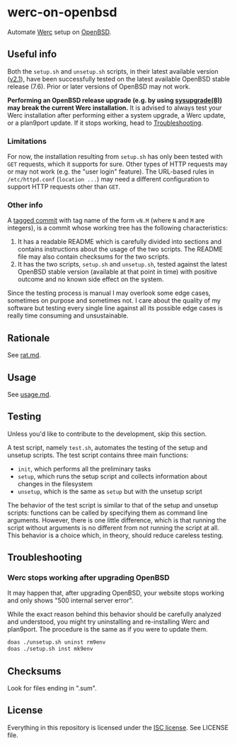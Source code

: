 werc-on-openbsd
===============

Automate [Werc](http://werc.cat-v.org/) setup on [OpenBSD](https://www.openbsd.org/).

## Useful info

Both the `setup.sh` and `unsetup.sh` scripts, in their latest available version ([v2.1](https://github.com/EdoardoLaGreca/werc-on-openbsd/releases/tag/v2.1)), have been successfully tested on the latest available OpenBSD stable release (7.6). Prior or later versions of OpenBSD may not work.

**Performing an OpenBSD release upgrade (e.g. by using [sysupgrade(8)](https://man.openbsd.org/sysupgrade.8)) may break the current Werc installation.** It is advised to always test your Werc installation after performing either a system upgrade, a Werc update, or a plan9port update. If it stops working, head to [Troubleshooting](#troubleshooting).

### Limitations

For now, the installation resulting from `setup.sh` has only been tested with `GET` requests, which it supports for sure. Other types of HTTP requests may or may not work (e.g. the "user login" feature). The URL-based rules in `/etc/httpd.conf` (`location ...`) may need a different configuration to support HTTP requests other than `GET`.

### Other info

A [tagged commit](https://git-scm.com/book/en/v2/Git-Basics-Tagging) with tag name of the form `vN.M` (where `N` and `M` are integers), is a commit whose working tree has the following characteristics:

1. It has a readable README which is carefully divided into sections and contains instructions about the usage of the two scripts. The README file may also contain checksums for the two scripts.
2. It has the two scripts, `setup.sh` and `unsetup.sh`, tested against the latest OpenBSD stable version (available at that point in time) with positive outcome and no known side effect on the system.

Since the testing process is manual I may overlook some edge cases, sometimes on purpose and sometimes not. I care about the quality of my software but testing every single line against all its possible edge cases is really time consuming and unsustainable.

## Rationale

See [rat.md](rat.md).

## Usage

See [usage.md](usage.md).

## Testing

Unless you'd like to contribute to the development, skip this section.

A test script, namely `test.sh`, automates the testing of the setup and unsetup scripts. The test script contains three main functions:

- `init`, which performs all the preliminary tasks
- `setup`, which runs the setup script and collects information about changes in the filesystem
- `unsetup`, which is the same as `setup` but with the unsetup script

The behavior of the test script is similar to that of the setup and unsetup scripts: functions can be called by specifying them as command line arguments. However, there is one little difference, which is that running the script without arguments is no different from not running the script at all. This behavior is a choice which, in theory, should reduce careless testing. 

## Troubleshooting

### Werc stops working after upgrading OpenBSD

It may happen that, after upgrading OpenBSD, your website stops working and only shows "500 internal server error".

While the exact reason behind this behavior should be carefully analyzed and understood, you might try uninstalling and re-installing Werc and plan9port. The procedure is the same as if you were to update them.

```sh
doas ./unsetup.sh uninst rm9env
doas ./setup.sh inst mk9env
```

## Checksums

Look for files ending in ".sum".

## License

Everything in this repository is licensed under the [ISC license](https://en.wikipedia.org/wiki/ISC_license). See LICENSE file.

